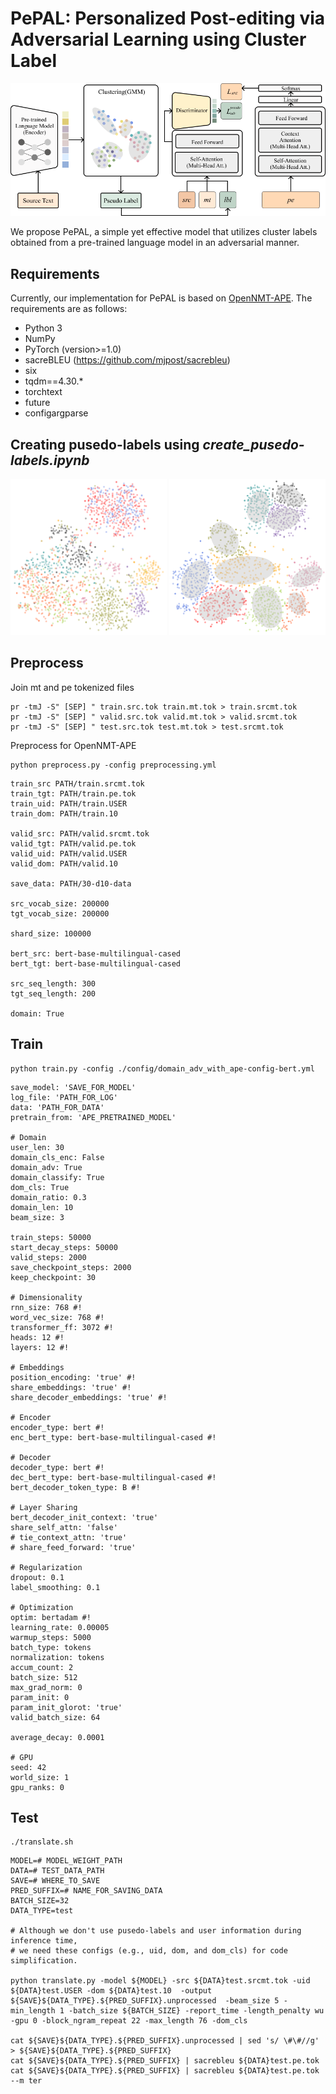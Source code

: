# PePAL: Personalized Post-editing via Adversarial Learning using Cluster Label

![Image](./mainfig2.png)

We propose PePAL, a simple yet effective model that utilizes cluster labels obtained from a pre-trained language model in an adversarial manner.

## Requirements
Currently, our implementation for PePAL is based on [OpenNMT-APE](https://github.com/deep-spin/OpenNMT-APE). The requirements are as follows:
- Python 3
- NumPy
- PyTorch (version>=1.0)
- sacreBLEU (https://github.com/mjpost/sacrebleu)
- six
- tqdm==4.30.*
- torchtext
- future
- configargparse

## Creating pusedo-labels using *create_pusedo-labels.ipynb*
<p align="center">
  <img src="cluster11.png" width=250 height=250>
  <img src="cluster22.png" width=250 height=250>
</p>

## Preprocess
Join mt and pe tokenized files
```
pr -tmJ -S" [SEP] " train.src.tok train.mt.tok > train.srcmt.tok
pr -tmJ -S" [SEP] " valid.src.tok valid.mt.tok > valid.srcmt.tok
pr -tmJ -S" [SEP] " test.src.tok test.mt.tok > test.srcmt.tok
```
Preprocess for OpenNMT-APE
```
python preprocess.py -config preprocessing.yml
```

```
train_src PATH/train.srcmt.tok
train_tgt: PATH/train.pe.tok
train_uid: PATH/train.USER
train_dom: PATH/train.10

valid_src: PATH/valid.srcmt.tok
valid_tgt: PATH/valid.pe.tok
valid_uid: PATH/valid.USER
valid_dom: PATH/valid.10

save_data: PATH/30-d10-data

src_vocab_size: 200000
tgt_vocab_size: 200000

shard_size: 100000

bert_src: bert-base-multilingual-cased
bert_tgt: bert-base-multilingual-cased

src_seq_length: 300
tgt_seq_length: 200

domain: True
```

## Train
```
python train.py -config ./config/domain_adv_with_ape-config-bert.yml
```

```
save_model: 'SAVE_FOR_MODEL'
log_file: 'PATH_FOR_LOG'
data: 'PATH_FOR_DATA'
pretrain_from: 'APE_PRETRAINED_MODEL'

# Domain
user_len: 30
domain_cls_enc: False
domain_adv: True
domain_classify: True
dom_cls: True
domain_ratio: 0.3
domain_len: 10
beam_size: 3

train_steps: 50000
start_decay_steps: 50000
valid_steps: 2000
save_checkpoint_steps: 2000
keep_checkpoint: 30

# Dimensionality
rnn_size: 768 #!
word_vec_size: 768 #!
transformer_ff: 3072 #!
heads: 12 #!
layers: 12 #!

# Embeddings
position_encoding: 'true' #!
share_embeddings: 'true' #!
share_decoder_embeddings: 'true' #!

# Encoder
encoder_type: bert #!
enc_bert_type: bert-base-multilingual-cased #!

# Decoder
decoder_type: bert #!
dec_bert_type: bert-base-multilingual-cased #!
bert_decoder_token_type: B #!

# Layer Sharing
bert_decoder_init_context: 'true'
share_self_attn: 'false'
# tie_context_attn: 'true'
# share_feed_forward: 'true'

# Regularization
dropout: 0.1
label_smoothing: 0.1

# Optimization
optim: bertadam #!
learning_rate: 0.00005
warmup_steps: 5000
batch_type: tokens
normalization: tokens
accum_count: 2
batch_size: 512
max_grad_norm: 0
param_init: 0
param_init_glorot: 'true'
valid_batch_size: 64

average_decay: 0.0001

# GPU
seed: 42
world_size: 1
gpu_ranks: 0
```
## Test
```
./translate.sh
```

```
MODEL=# MODEL_WEIGHT_PATH
DATA=# TEST_DATA_PATH
SAVE=# WHERE_TO_SAVE
PRED_SUFFIX=# NAME_FOR_SAVING_DATA
BATCH_SIZE=32
DATA_TYPE=test

# Although we don't use pusedo-labels and user information during inference time, 
# we need these configs (e.g., uid, dom, and dom_cls) for code simplification.

python translate.py -model ${MODEL} -src ${DATA}test.srcmt.tok -uid ${DATA}test.USER -dom ${DATA}test.10  -output ${SAVE}${DATA_TYPE}.${PRED_SUFFIX}.unprocessed  -beam_size 5 -min_length 1 -batch_size ${BATCH_SIZE} -report_time -length_penalty wu -gpu 0 -block_ngram_repeat 22 -max_length 76 -dom_cls

cat ${SAVE}${DATA_TYPE}.${PRED_SUFFIX}.unprocessed | sed 's/ \#\#//g' > ${SAVE}${DATA_TYPE}.${PRED_SUFFIX}
cat ${SAVE}${DATA_TYPE}.${PRED_SUFFIX} | sacrebleu ${DATA}test.pe.tok
cat ${SAVE}${DATA_TYPE}.${PRED_SUFFIX} | sacrebleu ${DATA}test.pe.tok --m ter
```
